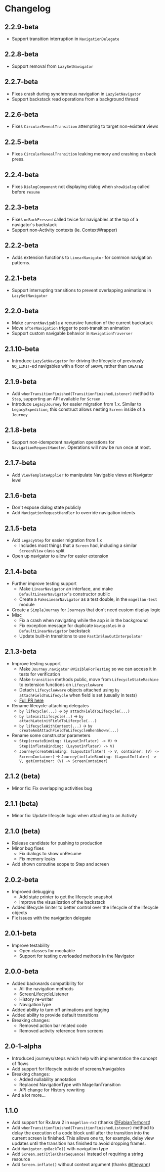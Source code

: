 # Changelog

## 2.2.9-beta
- Support transition interruption in `NavigationDelegate`

## 2.2.8-beta
- Support removal from `LazySetNavigator`

## 2.2.7-beta
- Fixes crash during synchronous navigation in `LazySetNavigator`
- Support backstack read operations from a background thread

## 2.2.6-beta
- Fixes `CircularRevealTransition` attempting to target non-existent views

## 2.2.5-beta
- Fixes `CircularRevealTransition` leaking memory and crashing on back press.

## 2.2.4-beta
- Fixes `DialogComponent` not displaying dialog when `showDialog` called before `resume`

## 2.2.3-beta
- Fixes `onBackPressed` called twice for navigables at the top of a navigator's backstack
- Support non-Activity contexts (ie. ContextWrapper)

## 2.2.2-beta
- Adds extension functions to `LinearNavigator` for common navigation patterns.

## 2.2.1-beta
- Support interrupting transitions to prevent overlapping animations in `LazySetNavigator`

## 2.2.0-beta
- Make `currentNavigable` a recursive function of the current backstack
- Move `afterNavigation` trigger to post-transition animation
- Support custom navigable behavior in `NavigationTraverser`

## 2.1.10-beta
- Introduce `LazySetNavigator` for driving the lifecycle of previously `NO_LIMIT`-ed navigables with a floor of `SHOWN`, rather than `CREATED` 

## 2.1.9-beta
- Add `whenTransitionFinished(TransitionFinishedListener)` method to `Step`, supporting an API available for `Screen`
- Introduce `LegacyJourney` for easier migration from 1.x. Similar to `LegacyExpedition`, this construct allows nesting
  `Screen` inside of a `Journey`

## 2.1.8-beta
- Support non-idempotent navigation operations for `NavigationRequestHandler`. Operations will now be run once at most.

## 2.1.7-beta
- Add `ViewTemplateApplier` to manipulate Navigable views at Navigator level

## 2.1.6-beta
- Don't expose dialog state publicly
- Add `NavigationRequestHandler` to override navigation intents

## 2.1.5-beta
  - Add `LegacyStep` for easier migration from 1.x
    - Includes most things that a `Screen` had, including a similar `Screen`/`View` class split
  - Open up navigator to allow for easier extension

## 2.1.4-beta
  - Further improve testing support
    - Make `LinearNavigator` an interface, and make `DefaultLinearNavigator`'s constructor public
    - Create a `FakeLinearNavigator` as a test double, in the `magellan-test` module
  - Create a `SimpleJourney` for `Journey`s that don't need custom display logic
  - Misc
    - Fix a crash when navigating while the app is in the background
    - Fix exception message for duplicate `Navigable`s in a `DefaultLinearNavigator` backstack
    - Update built-in transitions to use `FastInSlowOutInterpolator`

## 2.1.3-beta
  - Improve testing support
    - Make `Journey.navigator` `@VisibleForTesting` so we can access it in tests for verification
    - Make `transition` methods public, move from `LifecycleStateMachine` to extension functions on `LifecycleAware`
    - Detach `LifecycleAware` objects attached using `by attachFieldToLifecycle` when field is set (usually in tests)
    - [Full PR here](https://github.com/wealthfront/magellan/pull/204)
  - Rename lifecycle-attaching delegates
    - `by lifecycle(...)` -> `by attachFieldToLifecycle(...)`
    - `by lateinitLifecycle(..)` -> `by attachLateinitFieldToLifecycle(...)`
    - `by lifecycleWithContext(...)` -> `by createAndAttachFieldToLifecycleWhenShown(...)`
  - Rename some constructor parameters
    - `Step(createBinding: (LayoutInflater) -> V)` -> `Step(inflateBinding: (LayoutInflater) -> V)`
    - `Journey(createBinding: (LayoutInflater) -> V, container: (V) -> ScreenContainer)` -> `Journey(inflateBinding: (LayoutInflater) -> V, getContainer: (V) -> ScreenContainer)`

## 2.1.2 (beta)
  - Minor fix: Fix overlapping activities bug

## 2.1.1 (beta)
  - Minor fix: Update lifecycle logic when attaching to an Activity

## 2.1.0 (beta)
  - Release candidate for pushing to production
  - Minor bug fixes
    - Fix dialogs to show onResume
    - Fix memory leaks
  - Add shown coroutine scope to Step and screen

## 2.0.2-beta
  - Improved debugging
    - Add state printer to get the lifecycle snapshot
    - Improve the visualization of the backstack
  - Added lifecycle limiter to better control over the lifecycle of the lifecycle objects
  - Fix issues with the navigation delegate

## 2.0.1-beta
  - Improve testability
    - Open classes for mockable
    - Support for testing overloaded methods in the Navigator 

## 2.0.0-beta
  - Added backwards compatibility for
    - All the navigation methods
    - ScreenLifecycleListener
    - History re-writer
    - NavigationType
  - Added ability to turn off animations and logging
  - Added ability to provide default transitions
  - Breaking changes:
    - Removed action bar related code
    - Removed activity reference from screens

## 2.0-1-alpha
  - Introduced journeys/steps which help with implementation the concept of flows
  - Add support for lifecycle outside of screens/navigables
  - Breaking changes:
    - Added nullability annotation
    - Replaced NavigationType with MagellanTransition
    - API change for History rewriting
  - And a lot more...

## 1.1.0
  - Add support for RxJava 2 in `magellan-rx2` (thanks [@FabianTerhorst](https://github.com/FabianTerhorst))
  - Add `whenTransitionFinished(TransitionFinishedListener)` method to delay the execution of a code block until after
  the transition into the current screen is finished. This allows one to, for example, delay view updates until the
  transition has finished to avoid dropping frames.
  - Add `Navigator.goBackTo()` with navigation type
  - Add `Screen.setTitle(CharSequence)` instead of requiring a string resource
  - Add `Screen.inflate()` without context argument (thanks [@theyann](https://github.com/theyann))
